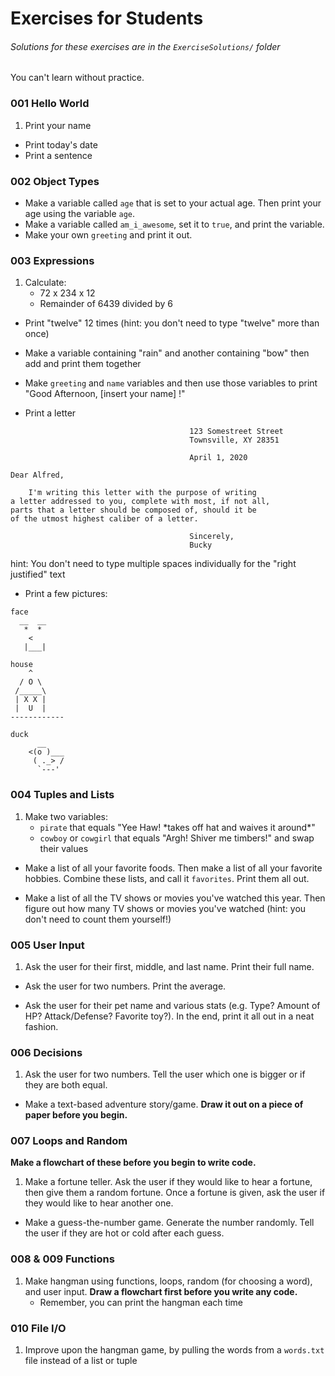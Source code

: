 # Exercises for Students
###### Solutions for these exercises are in the `ExerciseSolutions/` folder

You can't learn without practice.

### 001 Hello World

1. Print your name
* Print today's date
* Print a sentence

### 002 Object Types

* Make a variable called `age` that is set to your actual age. Then print your age using the variable `age`.
* Make a variable called `am_i_awesome`, set it to `true`, and print the variable.
* Make your own `greeting` and print it out.

### 003 Expressions

1. Calculate:
    * 72 x 234 x 12
    * Remainder of 6439 divided by 6

* Print "twelve" 12 times (hint: you don't need to type "twelve" more than once)

* Make a variable containing "rain" and another containing "bow" then add and print them together

* Make `greeting` and `name` variables and then use those variables to print "Good Afternoon, [insert your name] !"

* Print a letter

```
                                        123 Somestreet Street
                                        Townsville, XY 28351

                                        April 1, 2020

Dear Alfred,

    I'm writing this letter with the purpose of writing
a letter addressed to you, complete with most, if not all,
parts that a letter should be composed of, should it be
of the utmost highest caliber of a letter.

                                        Sincerely,
                                        Bucky

```
hint: You don't need to type multiple spaces individually for the "right justified" text

* Print a few pictures:

```
face
  __  __
   *  *
    <
   |___|

house
    ^
  / O \
 /_____\      
 | X X |     
 |  U  |   
------------

duck
      __
    <(o )___
     ( ._> /
      `---'
```

### 004 Tuples and Lists

1. Make two variables:
    * `pirate` that equals "Yee Haw! \*takes off hat and waives it around\*"
    * `cowboy` or `cowgirl` that equals "Argh! Shiver me timbers!" and swap their values

* Make a list of all your favorite foods.
Then make a list of all your favorite hobbies.
Combine these lists, and call it `favorites`. Print them all out.

* Make a list of all the TV shows or movies you've watched this year. Then figure out how many TV shows or movies you've watched (hint: you don't need to count them yourself!)

### 005 User Input

1. Ask the user for their first, middle, and last name. Print their full name.

* Ask the user for two numbers. Print the average.

* Ask the user for their pet name and various stats (e.g. Type? Amount of HP? Attack/Defense? Favorite toy?). In the end, print it all out in a neat fashion.

### 006 Decisions

1. Ask the user for two numbers. Tell the user which one is bigger or if they are both equal.

* Make a text-based adventure story/game. **Draw it out on a piece of paper before you begin.**

### 007 Loops and Random

**Make a flowchart of these before you begin to write code.**

1. Make a fortune teller. Ask the user if they would like to hear a fortune, then give them a random fortune. Once a fortune is given, ask the user if they would like to hear another one.

* Make a guess-the-number game. Generate the number randomly. Tell the user if they are hot or cold after each guess.

### 008 & 009 Functions

1. Make hangman using functions, loops, random (for choosing a word), and user input. **Draw a flowchart first before you write any code.**
    * Remember, you can print the hangman each time

### 010 File I/O

1. Improve upon the hangman game, by pulling the words from a `words.txt` file instead of a list or tuple
